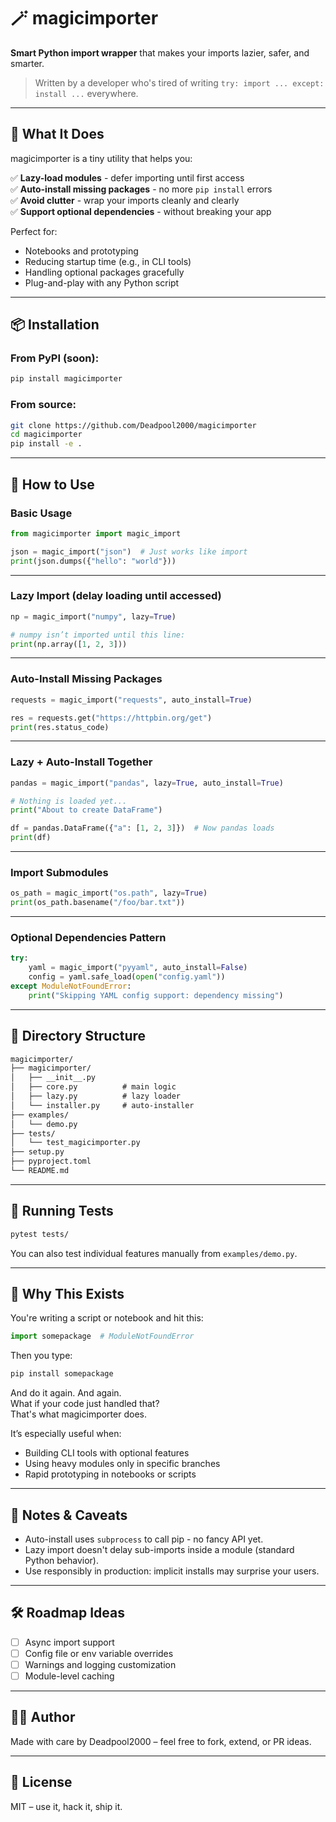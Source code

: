 # 🪄 magicimporter

**Smart Python import wrapper** that makes your imports lazier, safer, and smarter.

> Written by a developer who's tired of writing `try: import ... except: install ...` everywhere.

---

## 🚀 What It Does

magicimporter is a tiny utility that helps you:

✅ **Lazy-load modules** - defer importing until first access  
✅ **Auto-install missing packages** - no more `pip install` errors  
✅ **Avoid clutter** - wrap your imports cleanly and clearly  
✅ **Support optional dependencies** - without breaking your app

Perfect for:
- Notebooks and prototyping
- Reducing startup time (e.g., in CLI tools)
- Handling optional packages gracefully
- Plug-and-play with any Python script

---

## 📦 Installation

### From PyPI (soon):
```bash
pip install magicimporter
```

### From source:
```bash
git clone https://github.com/Deadpool2000/magicimporter
cd magicimporter
pip install -e .
```

---

## 🔧 How to Use

### Basic Usage

```python
from magicimporter import magic_import

json = magic_import("json")  # Just works like import
print(json.dumps({"hello": "world"}))
```

---

### Lazy Import (delay loading until accessed)

```python
np = magic_import("numpy", lazy=True)

# numpy isn’t imported until this line:
print(np.array([1, 2, 3]))
```

---

### Auto-Install Missing Packages

```python
requests = magic_import("requests", auto_install=True)

res = requests.get("https://httpbin.org/get")
print(res.status_code)
```

---

### Lazy + Auto-Install Together

```python
pandas = magic_import("pandas", lazy=True, auto_install=True)

# Nothing is loaded yet...
print("About to create DataFrame")

df = pandas.DataFrame({"a": [1, 2, 3]})  # Now pandas loads
print(df)
```

---

### Import Submodules

```python
os_path = magic_import("os.path", lazy=True)
print(os_path.basename("/foo/bar.txt"))
```

---

### Optional Dependencies Pattern

```python
try:
    yaml = magic_import("pyyaml", auto_install=False)
    config = yaml.safe_load(open("config.yaml"))
except ModuleNotFoundError:
    print("Skipping YAML config support: dependency missing")
```

---

## 📁 Directory Structure

```txt
magicimporter/
├── magicimporter/
│   ├── __init__.py
│   ├── core.py          # main logic
│   ├── lazy.py          # lazy loader
│   └── installer.py     # auto-installer
├── examples/
│   └── demo.py
├── tests/
│   └── test_magicimporter.py
├── setup.py
├── pyproject.toml
└── README.md
```

---

## 🧪 Running Tests

```bash
pytest tests/
```

You can also test individual features manually from `examples/demo.py`.

---

## 🧠 Why This Exists

You're writing a script or notebook and hit this:

```python
import somepackage  # ModuleNotFoundError
```

Then you type:

```bash
pip install somepackage
```

And do it again. And again.  
What if your code just handled that?  
That's what magicimporter does.

It’s especially useful when:
- Building CLI tools with optional features
- Using heavy modules only in specific branches
- Rapid prototyping in notebooks or scripts

---

## 📌 Notes & Caveats

- Auto-install uses `subprocess` to call pip - no fancy API yet.
- Lazy import doesn't delay sub-imports inside a module (standard Python behavior).
- Use responsibly in production: implicit installs may surprise your users.

---

## 🛠️ Roadmap Ideas

- [ ] Async import support
- [ ] Config file or env variable overrides
- [ ] Warnings and logging customization
- [ ] Module-level caching

---

## 👨‍💻 Author

Made with care by Deadpool2000 – feel free to fork, extend, or PR ideas.

---

## 📄 License

MIT – use it, hack it, ship it.

